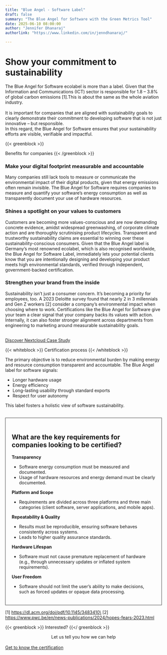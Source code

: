 ```yaml
---
title: "Blue Angel - Software Label"
draft: false
summary: "The Blue Angel for Software with the Green Metrics Tool"
date: 2025-06-10 08:00:00
author: "Jennifer Dhanaraj"
authorlink: "https://www.linkedin.com/in/jenndhanaraj/"

---
```


# Show your commitment to sustainability

The Blue Angel for Software ecolabel is more than a label. Given that the Information and Communications (ICT) sector is responsible for 1.8 – 3.8% of global carbon emissions [1].This is about the same as the whole aviation industry.\
\
It is important for companies that are aligned with sustainability goals to clearly demonstrate their commitment to developing software that is not just innovative – but responsible.\
In this regard, the Blue Angel for Software ensures that your sustainability efforts are visible, verifiable and impactful.

{{< greenblock >}}

Benefits for companies
{{< /greenblock >}}

### Make your digital footprint measurable and accountable

Many companies still lack tools to measure or communicate the environmental impact of their digital products, given that energy emissions often remain invisible. The Blue Angel for Software requires companies to measure and quantify your software’s energy consumption as well as transparently document your use of hardware resources.

### Shines a spotlight on your values to customers

Customers are becoming more values-conscious and are now demanding concrete evidence, amidst widespread greenwashing, of corporate climate action and are thoroughly scrutinising product lifecycles. Transparent and trustworthy sustainability claims are essential to winning over these sustainability-conscious consumers. Given that the Blue Angel label is Germany’s most renowned ecolabel, which is also recognised worldwide, the Blue Angel for Software Label, immediately lets your potential clients know that you are intentionally designing and developing your product meets high environmental standards, verified through independent, government-backed certification.

### Strengthen your brand from the inside

Sustainability isn’t just a consumer concern. It’s becoming a priority for employees, too. A 2023 Deloitte survey found that nearly 2 in 3 millennials and Gen Z workers [2] consider a company’s environmental impact when choosing where to work. Certifications like the Blue Angel for Software give your team a clear signal that your company backs its values with action. Internally, it can also foster stronger alignment across departments from engineering to marketing around measurable sustainability goals.


<br>
<div class="btn-one">
    <a href="/files/case-studies/case-study-nextcloud-blue-angel.pdf"><span>Discover Nextcloud Case Study</span></a>
</div>


{{< whiteblock >}}
Certification process
{{< /whiteblock >}}


The primary objective is to reduce environmental burden by making energy and resource consumption transparent and accountable. The Blue Angel label for software signals:
- Longer hardware usage
- Energy efficiency
- Long-lasting usability through standard exports
- Respect for user autonomy

This label fosters a holistic view of software sustainability.

<br>

<div id="infobox" style="border: 1px solid #333; padding: 20px; margin-bottom: 10px;">

## What are the key requirements for companies looking to be certified?

**Transparency**
- Software energy consumption must be measured and documented.
- Usage of hardware resources and energy demand must be clearly documented.
 
**Platform and Scope**
- Requirements are divided across three platforms and three main categories (client software, server applications, and mobile apps).
 
**Repeatability & Quality**
- Results must be reproducible, ensuring software behaves consistently across systems.
- Leads to higher quality assurance standards.
 
**Hardware Lifespan**
- Software must not cause premature replacement of hardware (e.g., through unnecessary updates or inflated system requirements).
 
**User Freedom**
- Software should not limit the user’s ability to make decisions, such as forced updates or opaque data processing.

</div>

[1] https://dl.acm.org/doi/pdf/10.1145/3483410\
[2] https://www.pwc.be/en/news-publications/2024/hopes-fears-2023.html

{{< greenblock >}}
Interested?
{{</ greenblock >}}

<center>
Let us tell you how we can help
</center>
<br>

<div class="btn-one">
    <a href="/services/blauer-engel"><span>Get to know the certification</span></a>
</div>


